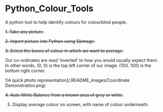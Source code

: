 # Python_Colour_Tools
A python tool to help identify colours for colourblind people.

~~1. Take any picture.~~

~~2. Import picture into Python using Skimage.~~

~~3. Select the boxes of colour in which we want to average.~~

Our co-ordinates are read 'inverted' to how you would usually expect them. 
In other words, (0, 0) is the top left corner of our image. (100, 100) is the bottom right corner.

![A quick photo representation](.README_images/Coordinate Demonstration.png)

~~4. Auto White Balance from a known area of grey or white.~~

5. Display average colour on screen, with name of colour underneath.

